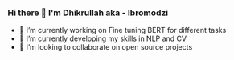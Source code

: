### Hi there 👋 I'm Dhikrullah aka - Ibromodzi


- 🔭 I’m currently working on Fine tuning BERT for different tasks
- 🌱 I’m currently developing my skills in NLP and CV
- 👯 I’m looking to collaborate on open source projects
